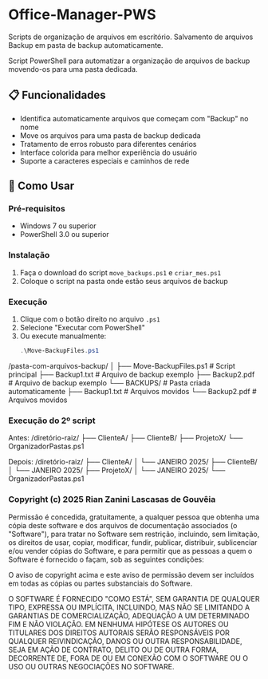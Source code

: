 # Office-Manager-PWS
Scripts de organização de arquivos em escritório. Salvamento de arquivos Backup em pasta de backup automaticamente.

Script PowerShell para automatizar a organização de arquivos de backup movendo-os para uma pasta dedicada.

## 📋 Funcionalidades

- Identifica automaticamente arquivos que começam com "Backup" no nome
- Move os arquivos para uma pasta de backup dedicada
- Tratamento de erros robusto para diferentes cenários
- Interface colorida para melhor experiência do usuário
- Suporte a caracteres especiais e caminhos de rede

## 🚀 Como Usar

### Pré-requisitos
- Windows 7 ou superior
- PowerShell 3.0 ou superior

### Instalação
1. Faça o download do script `move_backups.ps1` e `criar_mes.ps1`
2. Coloque o script na pasta onde estão seus arquivos de backup

### Execução
1. Clique com o botão direito no arquivo `.ps1`
2. Selecione "Executar com PowerShell"
3. Ou execute manualmente:
   ```powershell
   .\Move-BackupFiles.ps1

/pasta-com-arquivos-backup/
│
├── Move-BackupFiles.ps1    # Script principal
├── Backup1.txt             # Arquivo de backup exemplo
├── Backup2.pdf             # Arquivo de backup exemplo
└── BACKUPS/                # Pasta criada automaticamente
    ├── Backup1.txt         # Arquivos movidos
    └── Backup2.pdf         # Arquivos movidos

### Execução do 2º script
Antes:
/diretório-raiz/
├── ClienteA/
├── ClienteB/
├── ProjetoX/
└── OrganizadorPastas.ps1

Depois:
/diretório-raiz/
├── ClienteA/
│   └── JANEIRO 2025/
├── ClienteB/
│   └── JANEIRO 2025/
├── ProjetoX/
│   └── JANEIRO 2025/
└── OrganizadorPastas.ps1

### Copyright (c) 2025 Rian Zanini Lascasas de Gouvêia

Permissão é concedida, gratuitamente, a qualquer pessoa que obtenha uma cópia
deste software e dos arquivos de documentação associados (o "Software"), para tratar
no Software sem restrição, incluindo, sem limitação, os direitos de usar, copiar, modificar,
fundir, publicar, distribuir, sublicenciar e/ou vender cópias do Software, e para
permitir que as pessoas a quem o Software é fornecido o façam, sob as seguintes condições:

O aviso de copyright acima e este aviso de permissão devem ser incluídos em todas
as cópias ou partes substanciais do Software.

O SOFTWARE É FORNECIDO "COMO ESTÁ", SEM GARANTIA DE QUALQUER TIPO, EXPRESSA OU
IMPLÍCITA, INCLUINDO, MAS NÃO SE LIMITANDO A GARANTIAS DE COMERCIALIZAÇÃO,
ADEQUAÇÃO A UM DETERMINADO FIM E NÃO VIOLAÇÃO. EM NENHUMA HIPÓTESE OS AUTORES OU
TITULARES DOS DIREITOS AUTORAIS SERÃO RESPONSÁVEIS POR QUALQUER REIVINDICAÇÃO,
DANOS OU OUTRA RESPONSABILIDADE, SEJA EM AÇÃO DE CONTRATO, DELITO OU DE OUTRA FORMA,
DECORRENTE DE, FORA DE OU EM CONEXÃO COM O SOFTWARE OU O USO OU OUTRAS NEGOCIAÇÕES NO
SOFTWARE.
